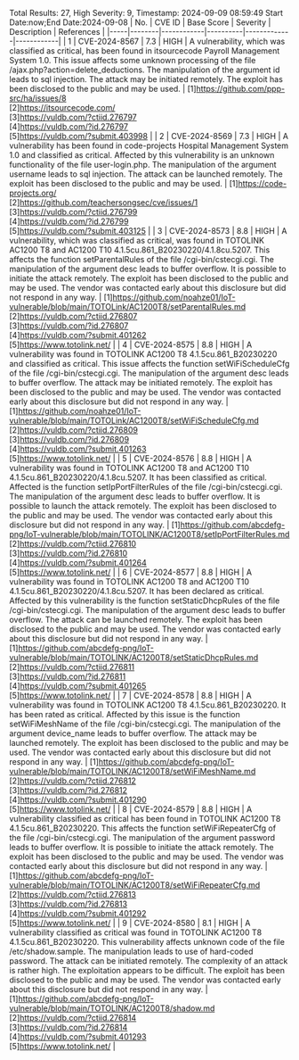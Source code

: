 Total Results: 27, High Severity: 9, Timestamp: 2024-09-09 08:59:49
Start Date:now;End Date:2024-09-08
| No. | CVE ID | Base Score | Severity | Description | References |
|-----|--------|------------|----------|-------------|------------|
| 1 | CVE-2024-8567 | 7.3  | HIGH | A vulnerability, which was classified as critical, has been found in itsourcecode Payroll Management System 1.0. This issue affects some unknown processing of the file /ajax.php?action=delete_deductions. The manipulation of the argument id leads to sql injection. The attack may be initiated remotely. The exploit has been disclosed to the public and may be used. | [1]https://github.com/ppp-src/ha/issues/8<br>[2]https://itsourcecode.com/<br>[3]https://vuldb.com/?ctiid.276797<br>[4]https://vuldb.com/?id.276797<br>[5]https://vuldb.com/?submit.403998 |
| 2 | CVE-2024-8569 | 7.3  | HIGH | A vulnerability has been found in code-projects Hospital Management System 1.0 and classified as critical. Affected by this vulnerability is an unknown functionality of the file user-login.php. The manipulation of the argument username leads to sql injection. The attack can be launched remotely. The exploit has been disclosed to the public and may be used. | [1]https://code-projects.org/<br>[2]https://github.com/teachersongsec/cve/issues/1<br>[3]https://vuldb.com/?ctiid.276799<br>[4]https://vuldb.com/?id.276799<br>[5]https://vuldb.com/?submit.403125 |
| 3 | CVE-2024-8573 | 8.8  | HIGH | A vulnerability, which was classified as critical, was found in TOTOLINK AC1200 T8 and AC1200 T10 4.1.5cu.861_B20230220/4.1.8cu.5207. This affects the function setParentalRules of the file /cgi-bin/cstecgi.cgi. The manipulation of the argument desc leads to buffer overflow. It is possible to initiate the attack remotely. The exploit has been disclosed to the public and may be used. The vendor was contacted early about this disclosure but did not respond in any way. | [1]https://github.com/noahze01/IoT-vulnerable/blob/main/TOTOLink/AC1200T8/setParentalRules.md<br>[2]https://vuldb.com/?ctiid.276807<br>[3]https://vuldb.com/?id.276807<br>[4]https://vuldb.com/?submit.401262<br>[5]https://www.totolink.net/ |
| 4 | CVE-2024-8575 | 8.8  | HIGH | A vulnerability was found in TOTOLINK AC1200 T8 4.1.5cu.861_B20230220 and classified as critical. This issue affects the function setWiFiScheduleCfg of the file /cgi-bin/cstecgi.cgi. The manipulation of the argument desc leads to buffer overflow. The attack may be initiated remotely. The exploit has been disclosed to the public and may be used. The vendor was contacted early about this disclosure but did not respond in any way. | [1]https://github.com/noahze01/IoT-vulnerable/blob/main/TOTOLink/AC1200T8/setWiFiScheduleCfg.md<br>[2]https://vuldb.com/?ctiid.276809<br>[3]https://vuldb.com/?id.276809<br>[4]https://vuldb.com/?submit.401263<br>[5]https://www.totolink.net/ |
| 5 | CVE-2024-8576 | 8.8  | HIGH | A vulnerability was found in TOTOLINK AC1200 T8 and AC1200 T10 4.1.5cu.861_B20230220/4.1.8cu.5207. It has been classified as critical. Affected is the function setIpPortFilterRules of the file /cgi-bin/cstecgi.cgi. The manipulation of the argument desc leads to buffer overflow. It is possible to launch the attack remotely. The exploit has been disclosed to the public and may be used. The vendor was contacted early about this disclosure but did not respond in any way. | [1]https://github.com/abcdefg-png/IoT-vulnerable/blob/main/TOTOLINK/AC1200T8/setIpPortFilterRules.md<br>[2]https://vuldb.com/?ctiid.276810<br>[3]https://vuldb.com/?id.276810<br>[4]https://vuldb.com/?submit.401264<br>[5]https://www.totolink.net/ |
| 6 | CVE-2024-8577 | 8.8  | HIGH | A vulnerability was found in TOTOLINK AC1200 T8 and AC1200 T10 4.1.5cu.861_B20230220/4.1.8cu.5207. It has been declared as critical. Affected by this vulnerability is the function setStaticDhcpRules of the file /cgi-bin/cstecgi.cgi. The manipulation of the argument desc leads to buffer overflow. The attack can be launched remotely. The exploit has been disclosed to the public and may be used. The vendor was contacted early about this disclosure but did not respond in any way. | [1]https://github.com/abcdefg-png/IoT-vulnerable/blob/main/TOTOLINK/AC1200T8/setStaticDhcpRules.md<br>[2]https://vuldb.com/?ctiid.276811<br>[3]https://vuldb.com/?id.276811<br>[4]https://vuldb.com/?submit.401265<br>[5]https://www.totolink.net/ |
| 7 | CVE-2024-8578 | 8.8  | HIGH | A vulnerability was found in TOTOLINK AC1200 T8 4.1.5cu.861_B20230220. It has been rated as critical. Affected by this issue is the function setWiFiMeshName of the file /cgi-bin/cstecgi.cgi. The manipulation of the argument device_name leads to buffer overflow. The attack may be launched remotely. The exploit has been disclosed to the public and may be used. The vendor was contacted early about this disclosure but did not respond in any way. | [1]https://github.com/abcdefg-png/IoT-vulnerable/blob/main/TOTOLINK/AC1200T8/setWiFiMeshName.md<br>[2]https://vuldb.com/?ctiid.276812<br>[3]https://vuldb.com/?id.276812<br>[4]https://vuldb.com/?submit.401290<br>[5]https://www.totolink.net/ |
| 8 | CVE-2024-8579 | 8.8  | HIGH | A vulnerability classified as critical has been found in TOTOLINK AC1200 T8 4.1.5cu.861_B20230220. This affects the function setWiFiRepeaterCfg of the file /cgi-bin/cstecgi.cgi. The manipulation of the argument password leads to buffer overflow. It is possible to initiate the attack remotely. The exploit has been disclosed to the public and may be used. The vendor was contacted early about this disclosure but did not respond in any way. | [1]https://github.com/abcdefg-png/IoT-vulnerable/blob/main/TOTOLINK/AC1200T8/setWiFiRepeaterCfg.md<br>[2]https://vuldb.com/?ctiid.276813<br>[3]https://vuldb.com/?id.276813<br>[4]https://vuldb.com/?submit.401292<br>[5]https://www.totolink.net/ |
| 9 | CVE-2024-8580 | 8.1  | HIGH | A vulnerability classified as critical was found in TOTOLINK AC1200 T8 4.1.5cu.861_B20230220. This vulnerability affects unknown code of the file /etc/shadow.sample. The manipulation leads to use of hard-coded password. The attack can be initiated remotely. The complexity of an attack is rather high. The exploitation appears to be difficult. The exploit has been disclosed to the public and may be used. The vendor was contacted early about this disclosure but did not respond in any way. | [1]https://github.com/abcdefg-png/IoT-vulnerable/blob/main/TOTOLINK/AC1200T8/shadow.md<br>[2]https://vuldb.com/?ctiid.276814<br>[3]https://vuldb.com/?id.276814<br>[4]https://vuldb.com/?submit.401293<br>[5]https://www.totolink.net/ |
